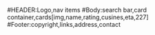 #HEADER:Logo,nav items
#Body:search bar,card container,cards[img,name,rating,cusines,eta,227]
#Footer:copyright,links,address,contact
